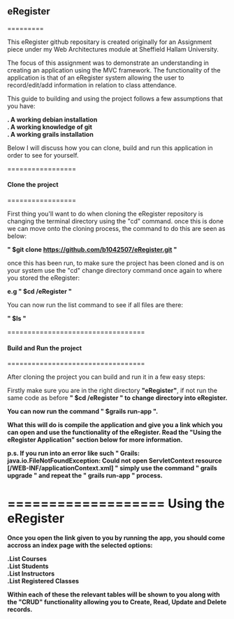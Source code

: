 <h2>eRegister</h2>
=========

This eRegister github repositary is created originally for an Assignment piece 
under my Web Architectures module at Sheffield Hallam University.

The focus of this assignment  was to demonstrate an understanding in creating an 
application using the MVC framework. The functionality of the application is that of
an eRegister system allowing the user to record/edit/add information in relation to
class attendance. 

This guide to building and using the project follows a few assumptions that you have:

<b>. A working debian installation</b><br />
<b>. A working knowledge of git</b><br />
<b>. A working grails installation</b><br />

Below I will discuss how you can clone, build and run this application in order to
see for yourself.

=================
<h4>Clone the project</h4>
=================

First thing you'll want to do when cloning the eRegister repository is changing the terminal
directory using the "cd" command. once this is done we can move onto the cloning process, the command
to do this are seen as below:


<b> " $git clone https://github.com/b1042507/eRegister.git "</b>

once this has been run, to make sure the project has been cloned and is on your system use the "cd" change directory 
command once again to where you stored the eRegister:

<b>e.g " $cd /eRegister "</b>

You can now run the list command to see if all files are there:

<b> " $ls "</b>


==================================
<h4>Build and Run the project</h4>
==================================

After cloning the project you can build and run it in a few easy steps:

Firstly make sure you are in the right directory <b>"eRegister"</b>, if not run the same code as before
<b>" $cd /eRegister "<b> to change directory into eRegister. 

You can now run the command <b>" $grails run-app ".</b> 

What this will do is compile the application and give you a link which you can open and use the functionality of
the eRegister. Read the <b>"Using the eRegister Application"</b> section below for more information.

p.s. If you run into an error like such <b>" Grails: java.io.FileNotFoundException: Could not open ServletContext resource [/WEB-INF/applicationContext.xml] "</b>
simply use the command <b>" grails upgrade "</b> and repeat the <b>" grails run-app "</b> process.


===================
Using the eRegister
===================

Once you open the link given to you by running the app, you should come accross an index page with the selected options:

<b>.List Courses</b><br />
<b>.List Students</b><br />
<b>.List Instructors</b><br />
<b>.List Registered Classes</b><br />

Within each of these the relevant tables will be shown to you along with the "CRUD" functionality allowing you to Create, Read, Update
and Delete records.
